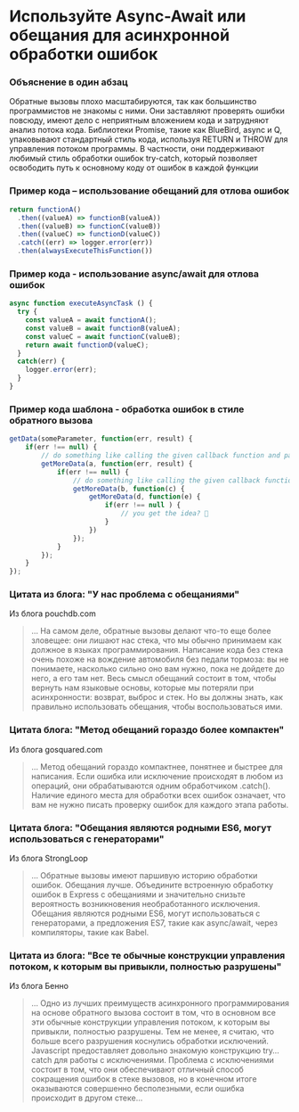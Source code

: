 # Используйте Async-Await или обещания для асинхронной обработки ошибок

### Объяснение в один абзац

Обратные вызовы плохо масштабируются, так как большинство программистов не знакомы с ними. Они заставляют проверять ошибки повсюду, имеют дело с неприятным вложением кода и затрудняют анализ потока кода. Библиотеки Promise, такие как BlueBird, async и Q, упаковывают стандартный стиль кода, используя RETURN и THROW для управления потоком программы. В частности, они поддерживают любимый стиль обработки ошибок try-catch, который позволяет освободить путь к основному коду от ошибок в каждой функции

### Пример кода – использование обещаний для отлова ошибок

```javascript
return functionA()
  .then((valueA) => functionB(valueA))
  .then((valueB) => functionC(valueB))
  .then((valueC) => functionD(valueC))
  .catch((err) => logger.error(err))
  .then(alwaysExecuteThisFunction())
```

### Пример кода - использование async/await для отлова ошибок

```javascript
async function executeAsyncTask () {
  try {
    const valueA = await functionA();
    const valueB = await functionB(valueA);
    const valueC = await functionC(valueB);
    return await functionD(valueC);
  }
  catch(err) {
    logger.error(err);
  }
}
```

### Пример кода шаблона - обработка ошибок в стиле обратного вызова

```javascript
getData(someParameter, function(err, result) {
    if(err !== null) {
        // do something like calling the given callback function and pass the error
        getMoreData(a, function(err, result) {
            if(err !== null) {
                // do something like calling the given callback function and pass the error
                getMoreData(b, function(c) {
                    getMoreData(d, function(e) {
                        if(err !== null ) {
                            // you get the idea? 
                        }
                    })
                });
            }
        });
    }
});
```

### Цитата из блога: "У нас проблема с обещаниями"

Из блога pouchdb.com

> … На самом деле, обратные вызовы делают что-то еще более зловещее: они лишают нас стека, что мы обычно принимаем как должное в языках программирования. Написание кода без стека очень похоже на вождение автомобиля без педали тормоза: вы не понимаете, насколько сильно оно вам нужно, пока не дойдете до него, а его там нет. Весь смысл обещаний состоит в том, чтобы вернуть нам языковые основы, которые мы потеряли при асинхронности: возврат, выброс и стек. Но вы должны знать, как правильно использовать обещания, чтобы воспользоваться ими.

### Цитата блога: "Метод обещаний гораздо более компактен"

Из блога gosquared.com

> … Метод обещаний гораздо компактнее, понятнее и быстрее для написания. Если ошибка или исключение происходят в любом из операций, они обрабатываются одним обработчиком .catch(). Наличие единого места для обработки всех ошибок означает, что вам не нужно писать проверку ошибок для каждого этапа работы.

### Цитата блога: "Обещания являются родными ES6, могут использоваться с генераторами"

Из блога StrongLoop

> … Обратные вызовы имеют паршивую историю обработки ошибок. Обещания лучше. Объедините встроенную обработку ошибок в Express с обещаниями и значительно снизьте вероятность возникновения необработанного исключения. Обещания являются родными ES6, могут использоваться с генераторами, а предложения ES7, такие как async/await, через компиляторы, такие как Babel.

### Цитата из блога: "Все те обычные конструкции управления потоком, к которым вы привыкли, полностью разрушены"

Из блога Бенно

> … Одно из лучших преимуществ асинхронного программирования на основе обратного вызова состоит в том, что в основном все эти обычные конструкции управления потоком, к которым вы привыкли, полностью разрушены. Тем не менее, я считаю, что больше всего разрушения коснулись обработки исключений. Javascript предоставляет довольно знакомую конструкцию try…catch для работы с исключениями. Проблема с исключениями состоит в том, что они обеспечивают отличный способ сокращения ошибок в стеке вызовов, но в конечном итоге оказываются совершенно бесполезными, если ошибка происходит в другом стеке…
